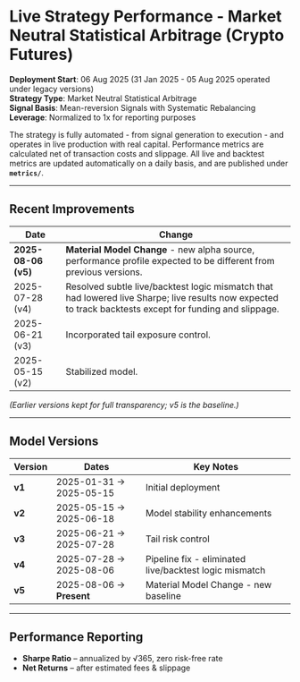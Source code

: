 # Live Strategy Performance - Market Neutral Statistical Arbitrage (Crypto Futures)

**Deployment Start**: 06 Aug 2025 (31 Jan 2025 - 05 Aug 2025 operated under legacy versions)\
**Strategy Type**: Market Neutral Statistical Arbitrage\
**Signal Basis**: Mean-reversion Signals with Systematic Rebalancing\
**Leverage**: Normalized to 1x for reporting purposes

The strategy is fully automated - from signal generation to execution - and operates in live production with real capital. Performance metrics are calculated net of transaction costs and slippage. All live and backtest metrics are updated automatically on a daily basis, and are published under **`metrics/`**.

---

## Recent Improvements

| Date        | Change |
|-------------|--------|
| **2025-08-06 (v5)** | **Material Model Change** - new alpha source, performance profile expected to be different from previous versions. |
| 2025-07-28 (v4) | Resolved subtle live/backtest logic mismatch that had lowered live Sharpe; live results now expected to track backtests except for funding and slippage. |
| 2025-06-21 (v3) | Incorporated tail exposure control. |
| 2025-05-15 (v2) | Stabilized model. |

*(Earlier versions kept for full transparency; v5 is the baseline.)*

---

## Model Versions

| Version | Dates | Key Notes |
|---------|-------|-----------|
| **v1** | 2025-01-31 → 2025-05-15 | Initial deployment |
| **v2** | 2025-05-15 → 2025-06-18 | Model stability enhancements |
| **v3** | 2025-06-21 → 2025-07-28 | Tail risk control |
| **v4** | 2025-07-28 → 2025-08-06 | Pipeline fix - eliminated live/backtest logic mismatch |
| **v5** | 2025-08-06 → **Present** | Material Model Change - new baseline |

---

## Performance Reporting

* **Sharpe Ratio** – annualized by √365, zero risk-free rate  
* **Net Returns** – after estimated fees & slippage  


<!---->
<!--### Versioned Metrics-->
<!---->
<!--- **v1–v3 (historical):** Shown for transparency. v2–v3 contained a live/backtest logic mismatch (model ensembling logic introduced in v2) and ran through highly volatile market regimes, produced live Sharpe well below the backtest Sharpe.-->
<!---->
<!--- **v4 (historical):** Post-fix metrics; a version that reliably mirrors the backtest. -->
<!---->
<!--- **v5 (current baseline):** These are the primary numbers to reference going forward.-->

